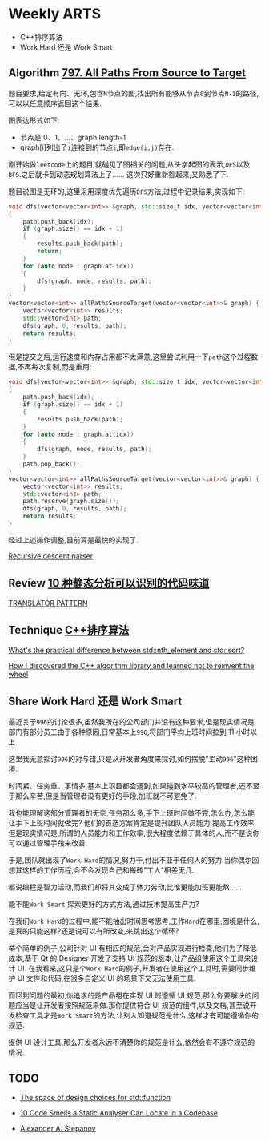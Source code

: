 # Weekly ARTS

- C++排序算法
- Work Hard 还是 Work Smart

## Algorithm [797. All Paths From Source to Target](https://leetcode.com/problems/all-paths-from-source-to-target/)

题目要求,给定有向、无环,包含`N`节点的图,找出所有能够从节点`0`到节点`N-1`的路径,可以以任意顺序返回这个结果.

图表达形式如下:

- 节点是 0、1、...、graph.length-1
- graph[i]列出了`i`连接到的节点`j`,即`edge(i,j)`存在.

刚开始做`leetcode`上的题目,就碰见了图相关的问题,从头学起图的表示,`DFS`以及`BFS`.之后就卡到动态规划算法上了...... 这次只好重新捡起来,又熟悉了下.

题目说图是无环的,这里采用深度优先遍历`DFS`方法,过程中记录结果,实现如下:

```C++
void dfs(vector<vector<int>> &graph, std::size_t idx, vector<vector<int>> &results, vector<int> path)
{
    path.push_back(idx);
    if (graph.size() == idx + 1)
    {
        results.push_back(path);
        return;
    }
    for (auto node : graph.at(idx))
    {
        dfs(graph, node, results, path);
    }
}
vector<vector<int>> allPathsSourceTarget(vector<vector<int>>& graph) {
    vector<vector<int>> results;
    std::vector<int> path;
    dfs(graph, 0, results, path);
    return results;
}
```

但是提交之后,运行速度和内存占用都不太满意,这里尝试利用一下`path`这个过程数据,不再每次复制,而是重用:

```C++
void dfs(vector<vector<int>> &graph, std::size_t idx, vector<vector<int>> &results, vector<int>& path)
{
    path.push_back(idx);
    if (graph.size() == idx + 1)
    {
        results.push_back(path);
    }
    for (auto node : graph.at(idx))
    {
        dfs(graph, node, results, path);
    }
    path.pop_back();
}
vector<vector<int>> allPathsSourceTarget(vector<vector<int>>& graph) {
    vector<vector<int>> results;
    std::vector<int> path;
    path.reserve(graph.size());
    dfs(graph, 0, results, path);
    return results;
}
```

经过上述操作调整,目前算是最快的实现了.

[Recursive descent parser](https://en.wikipedia.org/wiki/Recursive_descent_parser)

## Review [10 种静态分析可以识别的代码味道](code_smells.md)

[TRANSLATOR PATTERN](http://www.iro.umontreal.ca/~keller/Layla/translator.pdf)

## Technique [C++排序算法](cpp_sort.md)

[What's the practical difference between std::nth_element and std::sort?](https://stackoverflow.com/questions/10352442/whats-the-practical-difference-between-stdnth-element-and-stdsort)

[How I discovered the C++ algorithm library and learned not to reinvent the wheel](https://medium.freecodecamp.org/how-i-discovered-the-c-algorithm-library-and-learned-not-to-reinvent-the-wheel-2398a34e23e3)

## Share Work Hard 还是 Work Smart

最近关于`996`的讨论很多,虽然我所在的公司部门并没有这种要求,但是现实情况是部门有部分员工由于各种原因,日常基本上`996`,将部门平均上班时间拉到 11 小时以上.

这里我无意探讨`996`的对与错,只是从开发者角度来探讨,如何摆脱"主动`996`"这种困境.

时间紧、任务重、事情多,基本上项目都会遇到,如果碰到水平较高的管理者,还不至于那么辛苦,但是当管理者没有更好的手段,加班就不可避免了.

我也能理解这部分管理者的无奈,任务那么多,手下上班时间做不完,怎么办,怎么能让手下上班时间就做完? 他们的首选方案肯定是提升团队人员能力,提高工作效率.但是现实情况是,所谓的人员能力和工作效率,很大程度依赖于具体的人,而不是说你可以通过管理手段来改善.

于是,团队就出现了`Work Hard`的情况,努力干,付出不亚于任何人的努力.当你偶尔回想其这样的工作历程,会不会发现自己和搬砖"工人"相差无几.

都说编程是智力活动,而我们却将其变成了体力劳动,比谁更能加班更能熬......

能不能`Work Smart`,探索更好的方式方法,通过技术提高生产力?

在我们`Work Hard`的过程中,能不能抽出时间思考思考,工作`Hard`在哪里,困境是什么,是真的只能这样?还是说可以有所改变,来跳出这个循环?

举个简单的例子,公司针对 UI 有相应的规范,会对产品实现进行检查,他们为了降低成本,基于 Qt 的 Designer 开发了支持 UI 规范的版本,让产品组使用这个工具来设计 UI. 在我看来,这只是个`Work Hard`的例子,开发者在使用这个工具时,需要同步维护 UI 文件和代码,在很多自定义 UI 的场景下又无法使用工具.

而回到问题的最初,你追求的是产品组在实现 UI 时遵循 UI 规范,那么你要解决的问题应当是让开发者按照规范来做.那你提供符合 UI 规范的组件,以及文档,甚至说开发检查工具才是`Work Smart`的方法,让别人知道规范是什么,这样才有可能遵循你的规范.

提供 UI 设计工具,那么开发者永远不清楚你的规范是什么,依然会有不遵守规范的情况.

## TODO

- [The space of design choices for std::function](https://quuxplusone.github.io/blog/2019/03/27/design-space-for-std-function/)
- [10 Code Smells a Static Analyser Can Locate in a Codebase](https://www.fluentcpp.com/2019/03/26/10-code-smells-a-static-analyser-can-locate-in-a-codebase/)

- [Alexander A. Stepanov](http://stepanovpapers.com)
